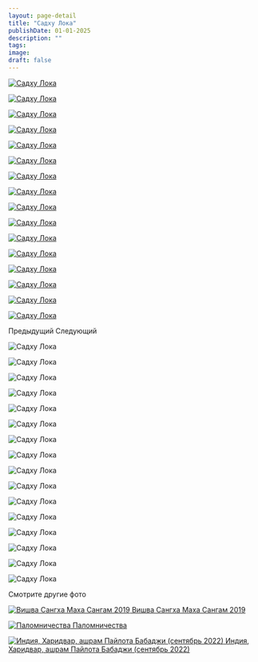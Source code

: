 ```yaml
---
layout: page-detail
title: "Садху Лока"
publishDate: 01-01-2025
description: ""
tags:
image:
draft: false
---
```


[ ![Садху Лока](/upload/iblock/654/654f6e27ebbc0170e82da0e0d4627e3a.JPG) ](/upload/iblock/654/654f6e27ebbc0170e82da0e0d4627e3a.JPG) 

[ ![Садху Лока](/upload/iblock/84f/84fed0ac9b053afb4451b6cd596d334c.JPG) ](/upload/iblock/84f/84fed0ac9b053afb4451b6cd596d334c.JPG) 

[ ![Садху Лока](/upload/iblock/253/2533fc431dace3a80f40d2e98083b179.JPG) ](/upload/iblock/253/2533fc431dace3a80f40d2e98083b179.JPG) 

[ ![Садху Лока](/upload/iblock/f24/f24c9cdf4e89fa8e2f36f91da773bdc4.JPG) ](/upload/iblock/f24/f24c9cdf4e89fa8e2f36f91da773bdc4.JPG) 

[ ![Садху Лока](/upload/iblock/6f2/6f2f0e1ba59ed5146fb67a928d02a3e4.JPG) ](/upload/iblock/6f2/6f2f0e1ba59ed5146fb67a928d02a3e4.JPG) 

[ ![Садху Лока](/upload/iblock/74f/74fa0272294bfd296f3c4c59a63ae97a.JPG) ](/upload/iblock/74f/74fa0272294bfd296f3c4c59a63ae97a.JPG) 

[ ![Садху Лока](/upload/iblock/5cc/5cc3e1b0131541a8f7aad06e27239082.JPG) ](/upload/iblock/5cc/5cc3e1b0131541a8f7aad06e27239082.JPG) 

[ ![Садху Лока](/upload/iblock/b86/b86a0659e036d6a727c1c907185ecffa.JPG) ](/upload/iblock/b86/b86a0659e036d6a727c1c907185ecffa.JPG) 

[ ![Садху Лока](/upload/iblock/3a6/3a66669712c7f804cdd8af42cd277351.JPG) ](/upload/iblock/3a6/3a66669712c7f804cdd8af42cd277351.JPG) 

[ ![Садху Лока](/upload/iblock/793/79342cc156bf11af1cdd03dad9ca7748.JPG) ](/upload/iblock/793/79342cc156bf11af1cdd03dad9ca7748.JPG) 

[ ![Садху Лока](/upload/iblock/d9a/d9a0b91843bfba8ce80d3d3385ae0074.JPG) ](/upload/iblock/d9a/d9a0b91843bfba8ce80d3d3385ae0074.JPG) 

[ ![Садху Лока](/upload/iblock/3b3/3b3daae4f0a96f89b5deefdedbba7893.JPG) ](/upload/iblock/3b3/3b3daae4f0a96f89b5deefdedbba7893.JPG) 

[ ![Садху Лока](/upload/iblock/994/99426206eb290edf56b0ecf7d4f2e455.JPG) ](/upload/iblock/994/99426206eb290edf56b0ecf7d4f2e455.JPG) 

[ ![Садху Лока](/upload/iblock/04c/04c21f6e8138a849f2ab1d379baeb4ca.JPG) ](/upload/iblock/04c/04c21f6e8138a849f2ab1d379baeb4ca.JPG) 

[ ![Садху Лока](/upload/iblock/87b/87b07daebec98fbdc71c92798a8ad5c3.JPG) ](/upload/iblock/87b/87b07daebec98fbdc71c92798a8ad5c3.JPG) 

[ ![Садху Лока](/upload/iblock/bb2/bb2ca6ee3197002ea239e13c5b899d9b.jpg) ](/upload/iblock/bb2/bb2ca6ee3197002ea239e13c5b899d9b.jpg) 

Предыдущий Следующий 

![Садху Лока](/upload/iblock/654/654f6e27ebbc0170e82da0e0d4627e3a.JPG) 

![Садху Лока](/upload/iblock/84f/84fed0ac9b053afb4451b6cd596d334c.JPG) 

![Садху Лока](/upload/iblock/253/2533fc431dace3a80f40d2e98083b179.JPG) 

![Садху Лока](/upload/iblock/f24/f24c9cdf4e89fa8e2f36f91da773bdc4.JPG) 

![Садху Лока](/upload/iblock/6f2/6f2f0e1ba59ed5146fb67a928d02a3e4.JPG) 

![Садху Лока](/upload/iblock/74f/74fa0272294bfd296f3c4c59a63ae97a.JPG) 

![Садху Лока](/upload/iblock/5cc/5cc3e1b0131541a8f7aad06e27239082.JPG) 

![Садху Лока](/upload/iblock/b86/b86a0659e036d6a727c1c907185ecffa.JPG) 

![Садху Лока](/upload/iblock/3a6/3a66669712c7f804cdd8af42cd277351.JPG) 

![Садху Лока](/upload/iblock/793/79342cc156bf11af1cdd03dad9ca7748.JPG) 

![Садху Лока](/upload/iblock/d9a/d9a0b91843bfba8ce80d3d3385ae0074.JPG) 

![Садху Лока](/upload/iblock/3b3/3b3daae4f0a96f89b5deefdedbba7893.JPG) 

![Садху Лока](/upload/iblock/994/99426206eb290edf56b0ecf7d4f2e455.JPG) 

![Садху Лока](/upload/iblock/04c/04c21f6e8138a849f2ab1d379baeb4ca.JPG) 

![Садху Лока](/upload/iblock/87b/87b07daebec98fbdc71c92798a8ad5c3.JPG) 

![Садху Лока](/upload/iblock/bb2/bb2ca6ee3197002ea239e13c5b899d9b.jpg) 

Смотрите другие фото

[ ![Вишва Сангха Маха Сангам 2019](/upload/iblock/70f/70f380cc17222d72d453ddad75e7973a.JPG) Вишва Сангха Маха Сангам 2019 ](/foto/vishva-sangkha-makha-sangam-2019/) 

[ ![Паломничества](/upload/iblock/0a9/0a9095b161e86a3e4679599d58338ea0.jpg) Паломничества ](/foto/palomnichestva/) 

[ ![Индия, Харидвар, ашрам Пайлота Бабаджи (сентябрь 2022)](/upload/iblock/128/128d9b3e8d5f7307e140f8f040f5b3c1.png) Индия, Харидвар, ашрам Пайлота Бабаджи (сентябрь 2022) ](/foto/indiya-kharidvar-ashram-paylota-babadzhi-sentyabr-2022/) 
